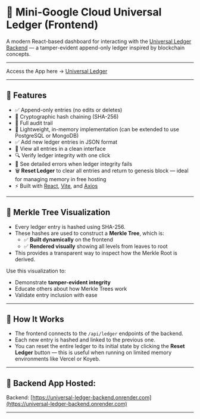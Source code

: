 # 🔐 Mini-Google Cloud Universal Ledger (Frontend)

A modern React-based dashboard for interacting with the [Universal Ledger Backend](https://github.com/AmanSharma7799/universal-ledger-backend) — a tamper-evident append-only ledger inspired by blockchain concepts.

---

Access the App here ->  [Universal Ledger](https://universal-ledger-frontend.vercel.app/)

---

## 🌟 Features

- ✅ Append-only entries (no edits or deletes)
- 🔐 Cryptographic hash chaining (SHA-256)
- 📜 Full audit trail
- 🌱 Lightweight, in-memory implementation (can be extended to use PostgreSQL or MongoDB)
- ✅ Add new ledger entries in JSON format
- 📜 View all entries in a clean interface
- 🔍 Verify ledger integrity with one click
- 🚨 See detailed errors when ledger integrity fails
- 🗑 **Reset Ledger** to clear all entries and return to genesis block — ideal for managing memory in free hosting
- ⚡ Built with [React](https://react.dev/), [Vite](https://vitejs.dev/), and [Axios](https://axios-http.com/)

---

## 🌲 Merkle Tree Visualization

- Every ledger entry is hashed using SHA-256.
- These hashes are used to construct a **Merkle Tree**, which is:
  - ✅ **Built dynamically** on the frontend
  - ✅ **Rendered visually** showing all levels from leaves to root
- This provides a transparent way to inspect how the Merkle Root is derived.

Use this visualization to:
- Demonstrate **tamper-evident integrity**
- Educate others about how Merkle Trees work
- Validate entry inclusion with ease

---

## 🧪 How It Works

- The frontend connects to the `/api/ledger` endpoints of the backend.
- Each new entry is hashed and linked to the previous one.
- You can reset the entire ledger to its initial state by clicking the **Reset Ledger** button — this is useful when running on limited memory environments like Vercel or Koyeb.

---

## 🚀 Backend App Hosted:

Backend: [https://universal-ledger-backend.onrender.com](https://universal-ledger-backend.onrender.com)

---
